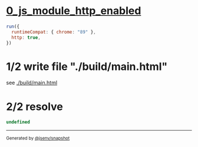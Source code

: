 # [0_js_module_http_enabled](../../html_importmap_http.test.mjs#L34)

```js
run({
  runtimeCompat: { chrome: "89" },
  http: true,
})
```

# 1/2 write file "./build/main.html"

see [./build/main.html](./build/main.html)

# 2/2 resolve

```js
undefined
```

---

<sub>
  Generated by <a href="https://github.com/jsenv/core/tree/main/packages/independent/snapshot">@jsenv/snapshot</a>
</sub>
